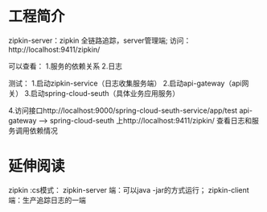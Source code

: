 # 工程简介

zipkin-server：zipkin 全链路追踪，server管理端;
访问：http://localhost:9411/zipkin/

可以查看：
1.服务的依赖关系
2.日志

测试：
1.启动zipkin-service（日志收集服务端）
2.启动api-gateway（api网关）
3.启动spring-cloud-seuth（具体业务应用服务）

4.访问接口http://localhost:9000/spring-cloud-seuth-service/app/test
    api-gateway  --> spring-cloud-seuth
   上http://localhost:9411/zipkin/ 查看日志和服务调用依赖情况
   
# 延伸阅读

zipkin :cs模式：
zipkin-server 端：可以java -jar的方式运行；
zipkin-client端：生产追踪日志的一端